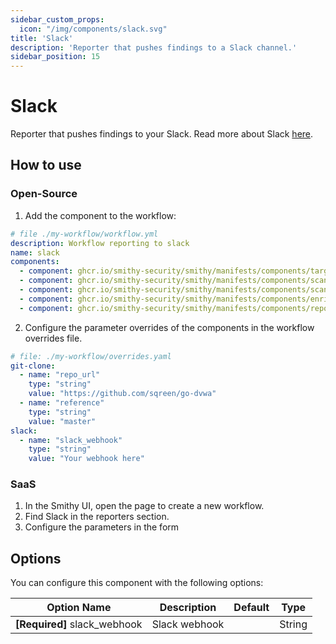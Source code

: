 ```yaml
---
sidebar_custom_props:
  icon: "/img/components/slack.svg"
title: 'Slack'
description: 'Reporter that pushes findings to a Slack channel.'
sidebar_position: 15
---
```


# Slack

Reporter that pushes findings to your Slack. Read more about
Slack [here](https://slack.com/intl/en-gb/).

## How to use

### Open-Source

1. Add the component to the workflow:

```yaml
# file ./my-workflow/workflow.yml
description: Workflow reporting to slack
name: slack
components:
  - component: ghcr.io/smithy-security/smithy/manifests/components/targets/git-clone:v1.3.2
  - component: ghcr.io/smithy-security/smithy/manifests/components/scanners/gosec:v1.2.2
  - component: ghcr.io/smithy-security/smithy/manifests/components/scanners/nancy:v1.2.1
  - component: ghcr.io/smithy-security/smithy/manifests/components/enrichers/custom-annotation:v0.1.1
  - component: ghcr.io/smithy-security/smithy/manifests/components/reporters/slack:v0.4.1

```

2. Configure the parameter overrides of the components in the workflow overrides
   file.

```yaml
# file: ./my-workflow/overrides.yaml
git-clone:
  - name: "repo_url"
    type: "string"
    value: "https://github.com/sqreen/go-dvwa"
  - name: "reference"
    type: "string"
    value: "master"
slack:
  - name: "slack_webhook"
    type: "string"
    value: "Your webhook here"

```

### SaaS

1. In the Smithy UI, open the page to create a new workflow.
2. Find Slack in the reporters section.
3. Configure the parameters in the form

## Options

You can configure this component with the following options:

| Option Name                  | Description   | Default | Type   |
|------------------------------|---------------|---------|--------|
| **[Required]** slack_webhook | Slack webhook |         | String |
